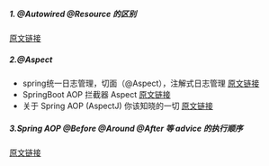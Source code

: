 ##### 1. @Autowired @Resource 的区别
[原文链接](https://blog.csdn.net/weixin_40423597/article/details/80643990)
##### 2.@Aspect
- spring统一日志管理，切面（@Aspect），注解式日志管理
[原文链接](https://www.cnblogs.com/chihirotan/p/6228337.html)
- SpringBoot AOP 拦截器 Aspect  [原文链接](https://blog.csdn.net/catoop/article/details/71541612)
- 关于 Spring AOP (AspectJ) 你该知晓的一切
[原文链接](https://blog.csdn.net/javazejian/article/details/56267036)
##### 3.Spring AOP @Before @Around @After 等 advice 的执行顺序
[原文链接](https://blog.csdn.net/rainbow702/article/details/52185827)